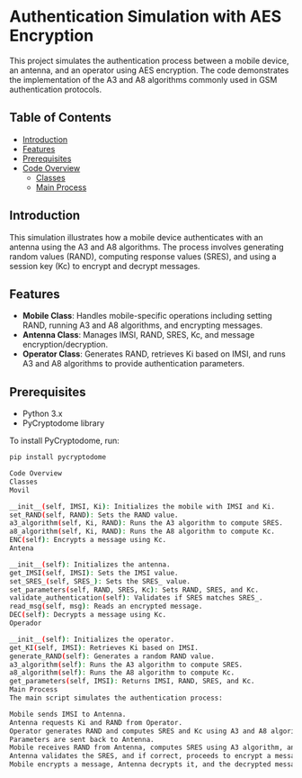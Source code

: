 # Authentication Simulation with AES Encryption

This project simulates the authentication process between a mobile device, an antenna, and an operator using AES encryption. The code demonstrates the implementation of the A3 and A8 algorithms commonly used in GSM authentication protocols.

## **Table of Contents**
- [Introduction](#introduction)
- [Features](#features)
- [Prerequisites](#prerequisites)
- [Code Overview](#code-overview)
  - [Classes](#classes)
  - [Main Process](#main-process)

## **Introduction**

This simulation illustrates how a mobile device authenticates with an antenna using the A3 and A8 algorithms. The process involves generating random values (RAND), computing response values (SRES), and using a session key (Kc) to encrypt and decrypt messages.

## **Features**

- **Mobile Class**: Handles mobile-specific operations including setting RAND, running A3 and A8 algorithms, and encrypting messages.
- **Antenna Class**: Manages IMSI, RAND, SRES, Kc, and message encryption/decryption.
- **Operator Class**: Generates RAND, retrieves Ki based on IMSI, and runs A3 and A8 algorithms to provide authentication parameters.

## **Prerequisites**

- Python 3.x
- PyCryptodome library

To install PyCryptodome, run:
```bash
pip install pycryptodome

Code Overview
Classes
Movil

__init__(self, IMSI, Ki): Initializes the mobile with IMSI and Ki.
set_RAND(self, RAND): Sets the RAND value.
a3_algorithm(self, Ki, RAND): Runs the A3 algorithm to compute SRES.
a8_algorithm(self, Ki, RAND): Runs the A8 algorithm to compute Kc.
ENC(self): Encrypts a message using Kc.
Antena

__init__(self): Initializes the antenna.
get_IMSI(self, IMSI): Sets the IMSI value.
set_SRES_(self, SRES_): Sets the SRES_ value.
set_parameters(self, RAND, SRES, Kc): Sets RAND, SRES, and Kc.
validate_authentication(self): Validates if SRES matches SRES_.
read_msg(self, msg): Reads an encrypted message.
DEC(self): Decrypts a message using Kc.
Operador

__init__(self): Initializes the operator.
get_KI(self, IMSI): Retrieves Ki based on IMSI.
generate_RAND(self): Generates a random RAND value.
a3_algorithm(self): Runs the A3 algorithm to compute SRES.
a8_algorithm(self): Runs the A8 algorithm to compute Kc.
get_parameters(self, IMSI): Returns IMSI, RAND, SRES, and Kc.
Main Process
The main script simulates the authentication process:

Mobile sends IMSI to Antenna.
Antenna requests Ki and RAND from Operator.
Operator generates RAND and computes SRES and Kc using A3 and A8 algorithms.
Parameters are sent back to Antenna.
Mobile receives RAND from Antenna, computes SRES using A3 algorithm, and sends it back to Antenna.
Antenna validates the SRES, and if correct, proceeds to encrypt a message using Kc.
Mobile encrypts a message, Antenna decrypts it, and the decrypted message is displayed.
